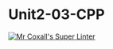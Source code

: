 # Unit2-03-CPP
[![Mr Coxall's Super Linter](https://github.com/ICS3U-C-Programming-Val-I/Unit2-03-CPP/workflows/Mr%20Coxall's%20Super%20Linter/badge.svg)](https://github.com/ICS3U-C-Programming-Val-I/Unit2-03-CPP/actions/)

